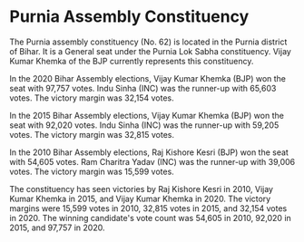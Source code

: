 # Purnia Assembly Constituency

The Purnia assembly constituency (No. 62) is located in the Purnia district of Bihar. It is a General seat under the Purnia Lok Sabha constituency. Vijay Kumar Khemka of the BJP currently represents this constituency.

In the 2020 Bihar Assembly elections, Vijay Kumar Khemka (BJP) won the seat with 97,757 votes. Indu Sinha (INC) was the runner-up with 65,603 votes. The victory margin was 32,154 votes.

In the 2015 Bihar Assembly elections, Vijay Kumar Khemka (BJP) won the seat with 92,020 votes. Indu Sinha (INC) was the runner-up with 59,205 votes. The victory margin was 32,815 votes.

In the 2010 Bihar Assembly elections, Raj Kishore Kesri (BJP) won the seat with 54,605 votes. Ram Charitra Yadav (INC) was the runner-up with 39,006 votes. The victory margin was 15,599 votes.

The constituency has seen victories by Raj Kishore Kesri in 2010, Vijay Kumar Khemka in 2015, and Vijay Kumar Khemka in 2020. The victory margins were 15,599 votes in 2010, 32,815 votes in 2015, and 32,154 votes in 2020. The winning candidate's vote count was 54,605 in 2010, 92,020 in 2015, and 97,757 in 2020.
